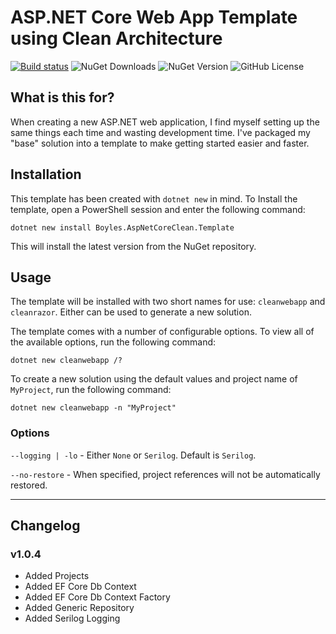 # ASP.NET Core Web App Template using Clean Architecture

[![Build status](https://ci.appveyor.com/api/projects/status/afex9kql7uvimofo?svg=true)](https://ci.appveyor.com/project/wayneboyles/dotnetnew-cleanrazor)
![NuGet Downloads](https://img.shields.io/nuget/dt/Boyles.CleanAspNetCore.Template?color=blue)
![NuGet Version](https://img.shields.io/nuget/v/Boyles.CleanAspNetCore.Template?style=flat&color=blue)
![GitHub License](https://img.shields.io/github/license/wayneboyles/dotnetnew-cleanrazor?style=flat&color=red)

## What is this for?

When creating a new ASP.NET web application, I find myself setting up the same things each time and wasting development time. I've packaged my "base" solution into a template to make getting started easier and faster.

## Installation

This template has been created with `dotnet new` in mind. To Install the template, open a PowerShell session and enter the following command:

```
dotnet new install Boyles.AspNetCoreClean.Template
```

This will install the latest version from the NuGet repository.

## Usage

The template will be installed with two short names for use: `cleanwebapp` and `cleanrazor`. Either can be used to generate a new solution.

The template comes with a number of configurable options. To view all of the available options, run the following command:

```
dotnet new cleanwebapp /?
```

To create a new solution using the default values and project name of `MyProject`, run the following command:

```
dotnet new cleanwebapp -n "MyProject"
```

### Options

`--logging | -lo` - Either `None` or `Serilog`. Default is `Serilog`.

`--no-restore` - When specified, project references will not be automatically restored.

---

## Changelog

### v1.0.4

- Added Projects
- Added EF Core Db Context
- Added EF Core Db Context Factory
- Added Generic Repository
- Added Serilog Logging
